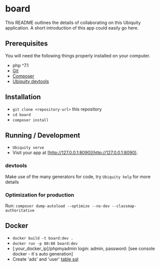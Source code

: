 # board

This README outlines the details of collaborating on this Ubiquity application.
A short introduction of this app could easily go here.

## Prerequisites

You will need the following things properly installed on your computer.

* php ^7.1
* [Git](https://git-scm.com/)
* [Composer](https://getcomposer.org)
* [Ubiquity devtools](https://ubiquity.kobject.net/)

## Installation

* `git clone <repository-url>` this repository
* `cd board`
* `composer install`

## Running / Development

* `Ubiquity serve`
* Visit your app at [http://127.0.0.1:8090](http://127.0.0.1:8090).

### devtools

Make use of the many generators for code, try `Ubiquity help` for more details

### Optimization for production

Run:
`composer dump-autoload --optimize --no-dev --classmap-authoritative`

## Docker
* `docker build -t board:dev .`
* `docker run -p 80:80 board:dev`
* [:your_docker_ip]/phpmyadmin
  login: admin, password: [see console docker - it`s auto generation]
* Create 'ads' and 'user' [table sql](https://github.com/Eugene-Gubar/ads-board/blob/master/table.sql)